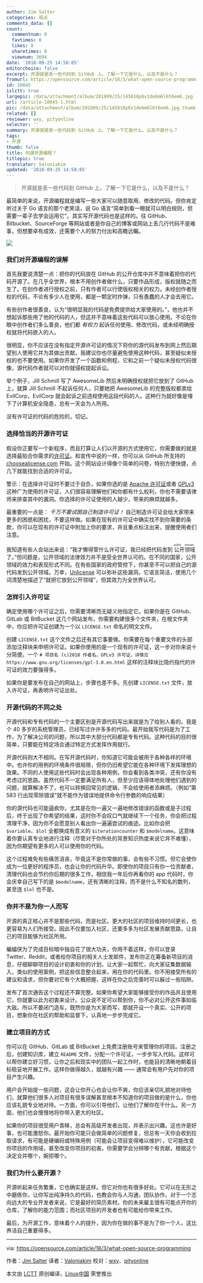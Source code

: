 ```yaml
---
author: Jim Salter
categories: 观点
comments_data: []
count:
  commentnum: 0
  favtimes: 0
  likes: 0
  sharetimes: 0
  viewnum: 3694
date: '2018-09-25 14:58:05'
editorchoice: false
excerpt: 开源就是丢一些代码到 GitHub 上。了解一下它是什么，以及不是什么？
fromurl: https://opensource.com/article/18/3/what-open-source-programming
id: 10045
islctt: true
largepic: /data/attachment/album/201809/25/145810p6v1de6m6l6t6em6.jpg
url: /article-10045-1.html
pic: /data/attachment/album/201809/25/145810p6v1de6m6l6t6em6.jpg.thumb.jpg
related: []
reviewer: wxy, pityonline
selector: ''
summary: 开源就是丢一些代码到 GitHub 上。了解一下它是什么，以及不是什么？
tags:
- 开源
thumb: false
title: 何谓开源编程？
titlepic: true
translator: Valoniakim
updated: '2018-09-25 14:58:05'
---
```



> 
> 开源就是丢一些代码到 GitHub 上。了解一下它是什么，以及不是什么？
> 
> 
> 


最简单的来说，开源编程就是编写一些大家可以随意取用、修改的代码。但你肯定听过关于 Go 语言的那个老笑话，说 Go 语言“简单到看一眼就可以明白规则，但需要一辈子去学会运用它”。其实写开源代码也是这样的。往 GitHub、Bitbucket、SourceForge 等网站或者是你自己的博客或网站上丢几行代码不是难事，但想要卓有成效，还需要个人的努力付出和高瞻远瞩。


![](/data/attachment/album/201809/25/145810p6v1de6m6l6t6em6.jpg)


### 我们对开源编程的误解


首先我要说清楚一点：把你的代码放在 GitHub 的公开仓库中并不意味着把你的代码开源了。在几乎全世界，根本不用创作者做什么，只要作品形成，版权就随之而生了。在创作者进行授权之前，只有作者可以行使版权相关的权力。未经创作者授权的代码，不论有多少人在使用，都是一颗定时炸弹，只有愚蠢的人才会去用它。


有些创作者很善良，认为“很明显我的代码是免费提供给大家使用的。”，他也并不想起诉那些用了他的代码的人，但这并不意味着这些代码可以放心使用。不论在你眼中创作者们多么善良，他们都 *有权力* 起诉任何使用、修改代码，或未经明确授权就将代码嵌入的人。


很明显，你不应该在没有指定开源许可证的情况下将你的源代码发布到网上然后期望别人使用它并为其做出贡献。我建议你也尽量避免使用这种代码，甚至疑似未授权的也不要使用。如果你开发了一个函数和例程，它和之前一个疑似未授权代码很像，源代码作者就可以对你就侵权提起诉讼。


举个例子，Jill Schmill 写了 AwesomeLib 然后未明确授权就把它放到了 GitHub 上，就算 Jill Schmill 不起诉任何人，只要她把 AwesomeLib 的完整版权都卖给 EvilCorp，EvilCorp 就会起诉之前违规使用这段代码的人。这种行为就好像是埋下了计算机安全隐患，总有一天会为人所用。


没有许可证的代码的危险的，切记。


### 选择恰当的开源许可证


假设你正要写一个新程序，而且打算让人们以开源的方式使用它，你需要做的就是选择最贴合你需求的[许可证](https://opensource.com/tags/licensing)。和宣传中说的一样，你可以从 GitHub 所支持的 [choosealicense.com](https://choosealicense.com/) 开始。这个网站设计得像个简单的问卷，特别方便快捷，点几下就能找到合适的许可证。


警示：在选择许可证时不要过于自负，如果你选的是 [Apache 许可证](https://choosealicense.com/licenses/apache-2.0/)或者 [GPLv3](https://choosealicense.com/licenses/gpl-3.0/) 这种广为使用的许可证，人们很容易理解他们和你都有什么权利，你也不需要请律师来排查其中的漏洞。你选择的许可证使用的人越少，带来的麻烦就越多。


最重要的一点是： *千万不要试图自己制造许可证！* 自己制造许可证会给大家带来更多的困惑和困扰，不要这样做。如果在现有的许可证中确实找不到你需要的条款，你可以在现有的许可证中附加上你的要求，并且重点标注出来，提醒使用者们注意。


我知道有些人会站出来说：“我才懒得管什么许可证，我已经把代码发到<ruby> 公开领域 <rt>  public domain </rt></ruby>了。”但问题是，公开领域的法律效力并不是受全世界认可的。在不同的国家，公开领域的效力和表现形式不同。在有些国家的政府管控下，你甚至不可以把自己的源代码发到公开领域。万幸，[Unlicense](https://choosealicense.com/licenses/unlicense/) 可以弥补这些漏洞，它语言简洁，使用几个词清楚地描述了“就把它放到公开领域”，但其效力为全世界认可。


### 怎样引入许可证


确定使用哪个许可证之后，你需要清晰而无疑义地指定它。如果你是在 GitHub、GitLab 或 BitBucket 这几个网站发布，你需要构建很多个文件夹，在根文件夹中，你应把许可证创建为一个以 `LICENSE.txt` 命名的明文文件。


创建 `LICENSE.txt` 这个文件之后还有其它事要做。你需要在每个重要文件的头部添加注释块来申明许可证。如果你使用的是一个现有的许可证，这一步对你来说十分简便。一个 `# 项目名 (c)2018 作者名，GPLv3 许可证，详情见 https://www.gnu.org/licenses/gpl-3.0.en.html` 这样的注释块比隐约指代的许可证的效力要强得多。


如果你是要发布在自己的网站上，步骤也差不多。先创建 `LICENSE.txt` 文件，放入许可证，再表明许可证出处。


### 开源代码的不同之处


开源代码和专有代码的一个主要区别是开源代码写出来就是为了给别人看的。我是个 40 多岁的系统管理员，已经写过许许多多的代码。最开始我写代码是为了工作，为了解决公司的问题，所以其中大部分代码都是专有代码。这种代码的目的很简单，只要能在特定场合通过特定方式发挥作用就行。


开源代码则大不相同。在写开源代码时，你知道它可能会被用于各种各样的环境中。也许你的用例的环境条件很局限，但你仍旧希望它能在各种环境下发挥理想的效果。不同的人使用这些代码时会出现各种用例，你会看到各类冲突，还有你没有考虑过的思路。虽然代码不一定要满足所有人，但至少应该得体地处理他们遇到的问题，就算解决不了，也可以转换回常见的逻辑，不会给使用者添麻烦。（例如“第 583 行出现零除错误”就不能作为错误地提供命令行参数的响应结果）


你的源代码也可能逼疯你，尤其是在你一遍又一遍地修改错误的函数或是子过程后，终于出现了你希望的结果，这时你不会叹口气就继续下一个任务，你会把过程清理干净，因为你不会愿意别人看出你一遍遍尝试的痕迹。比如你会把 `$variable`、`$lol` 全都换成有意义的 `$iterationcounter` 和 `$modelname`。这意味着你要认真专业地进行注释（尽管对于你所处的背景知识热度来说它并不难懂），因为你期望有更多的人可以使用你的代码。


这个过程难免有些痛苦沮丧，毕竟这不是你常做的事，会有些不习惯。但它会使你成为一位更好的程序员，也会让你的代码升华。即使你的项目只有你一位贡献者，清理代码也会节约你后期的很多工作，相信我一年后你再看你的 app 代码时，你会庆幸自己写下的是 `$modelname`，还有清晰的注释，而不是什么不知名的数列，甚至连 `$lol` 也不是。


### 你并不是为你一人而写


开源的真正核心并不是那些代码，而是社区。更大的社区的项目维持时间更长，也更容易为人们所接受。因此不仅要加入社区，还要多多为社区发展贡献思路，让自己的项目能够为社区所用。


蝙蝠侠为了完成目标暗中独自花了很大功夫，你用不着这样，你可以登录 Twitter、Reddit，或者给你项目的相关人士发邮件，发布你正在筹备新项目的消息，仔细聊聊项目的设计初衷和你的计划，让大家一起帮忙，向大家征集数据输入，类似的使用案例，把这些信息整合起来，用在你的代码里。你不用接受所有的建议和请求，但你要对它有个大概把握，这样在你之后完善时可以躲过一些陷阱。


发布了首次通告这个过程还不算完整。如果你希望大家能够接受你的作品并且使用它，你就要以此为初衷来设计。公众说不定可以帮到你，你不必对公开这件事如临大敌。所以不要闭门造车，既然你是为大家而写，那就开设一个真实、公开的项目，想象你在社区的帮助和监督下，认真地一步步完成它。


### 建立项目的方式


你可以在 GitHub、GitLab 或 BitBucket 上免费注册账号来管理你的项目。注册之后，创建知识库，建立 `README` 文件，分配一个许可证，一步步写入代码。这样可以帮你建立好习惯，让你之后和现实中的团队一起工作时，也能目的清晰地朝着目标稳妥地开展工作。这样你做得越久，就越有兴趣 —— 通常会有用户先对你的项目产生兴趣。


用户会开始提一些问题，这会让你开心也会让你不爽，你应该亲切礼貌地对待他们，就算他们很多人对项目有很多误解甚至根本不知道你的项目做的是什么，你也应该礼貌专业地对待。一方面，你可以引导他们，让他们了解你在干什么。另一方面，他们也会慢慢地将你带入更大的社区。


如果你的项目很受用户青睐，总会有高级开发者出现，并表示出兴趣。这也许是好事，也可能激怒你。最开始你可能只会做简单的问题修复，但总有一天你会收到拉取请求，有可能是硬编码或特殊用例（可能会让项目变得难以维护），它可能改变你项目的作用域，甚至改变你项目的初衷。你需要学会分辨哪个有贡献，根据这个决定合并哪个，婉拒哪个。


### 我们为什么要开源？


开源听起来任务繁重，它也确实是这样。但它对你也有很多好处。它可以在无形之中磨练你，让你写出纯净持久的代码，也教会你与人沟通，团队协作。对于一个志向远大的专业开发者来说，它是最好的简历素材。你的未来雇主很有可能点开你的仓库，了解你的能力范围；而社区项目的开发者也有可能给你带来工作。


最后，为开源工作，意味着个人的提升，因为你在做的事不是为了你一个人，这比养活自己重要得多。




---


via: <https://opensource.com/article/18/3/what-open-source-programming>


作者：[Jim Salter](https://opensource.com/users/jim-salter) 译者：[Valoniakim](https://github.com/Valoniakim) 校对：[wxy](https://github.com/wxy)、[pityonline](https://github.com/pityonline)


本文由 [LCTT](https://github.com/LCTT/TranslateProject) 原创编译，[Linux中国](https://linux.cn/) 荣誉推出